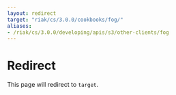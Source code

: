 ```yaml
---
layout: redirect
target: "riak/cs/3.0.0/cookbooks/fog/"
aliases:
- /riak/cs/3.0.0/developing/apis/s3/other-clients/fog
---
```


# Redirect

This page will redirect to `target`.
